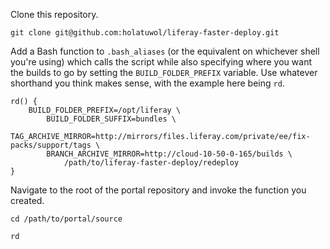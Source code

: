 Clone this repository.

```
git clone git@github.com:holatuwol/liferay-faster-deploy.git
```

Add a Bash function to `.bash_aliases` (or the equivalent on whichever shell you're using) which calls the script while also specifying where you want the builds to go by setting the `BUILD_FOLDER_PREFIX` variable. Use whatever shorthand you think makes sense, with the example here being `rd`.

```
rd() {
	BUILD_FOLDER_PREFIX=/opt/liferay \
		BUILD_FOLDER_SUFFIX=bundles \
		TAG_ARCHIVE_MIRROR=http://mirrors/files.liferay.com/private/ee/fix-packs/support/tags \
		BRANCH_ARCHIVE_MIRROR=http://cloud-10-50-0-165/builds \
			/path/to/liferay-faster-deploy/redeploy
}
```

Navigate to the root of the portal repository and invoke the function you created.

```
cd /path/to/portal/source

rd
```

